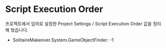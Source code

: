 # Script Execution Order
프로젝트에서 임의로 설정한 Project Settings / Script Execution Order 값을 정리해 뒀습니다.

- SolitaireMakeover.System.GameObjectFinder: -1